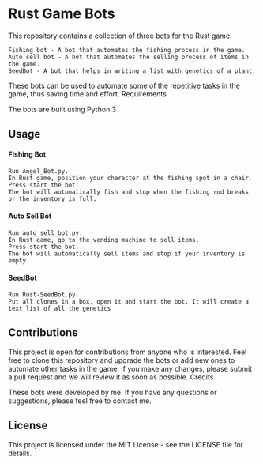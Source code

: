# Rust Game Bots

This repository contains a collection of three bots for the Rust game:

    Fishing bot - A bot that automates the fishing process in the game.
    Auto sell bot - A bot that automates the selling process of items in the game.
    SeedBot - A bot that helps in writing a list with genetics of a plant.

These bots can be used to automate some of the repetitive tasks in the game, thus saving time and effort.
Requirements

The bots are built using Python 3

## Usage

#### Fishing Bot

    Run Angel_Bot.py.
    In Rust game, position your character at the fishing spot in a chair.
    Press start the bot.
    The bot will automatically fish and stop when the fishing rod breaks or the inventory is full.

#### Auto Sell Bot

    Run auto_sell_bot.py.
    In Rust game, go to the vending machine to sell items.
    Press start the bot.
    The bot will automatically sell items and stop if your inventory is empty.

#### SeedBot

    Run Rust-SeedBot.py.
    Put all clones in a box, open it and start the bot. It will create a text list of all the genetics

## Contributions

This project is open for contributions from anyone who is interested. Feel free to clone this repository and upgrade the bots or add new ones to automate other tasks in the game. If you make any changes, please submit a pull request and we will review it as soon as possible.
Credits

These bots were developed by me. If you have any questions or suggestions, please feel free to contact me.
## License

This project is licensed under the MIT License - see the LICENSE file for details.